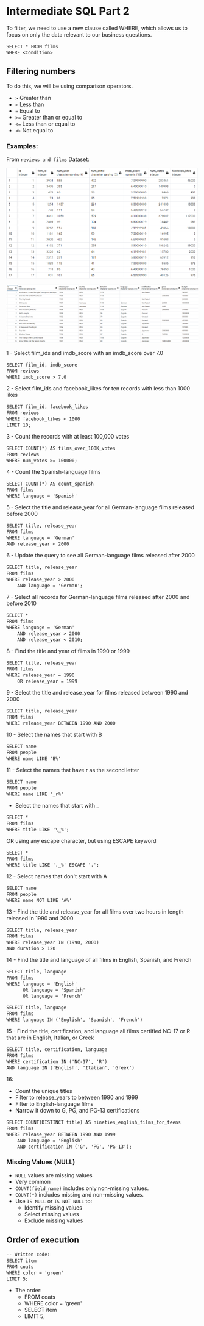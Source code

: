 # Intermediate SQL Part 2

To filter, we need to use a new clause called WHERE, which allows us to focus on only the data relevant to our business questions.

```roomsql
SELECT * FROM films
WHERE <Condition>
```

## Filtering numbers

To do this, we will be using comparison operators.

- ```>```  Greater than
- ```<```  Less than
- ```=```  Equal to
- ```>=``` Greater than or equal to
- ```<=``` Less than or equal to
- ```<>``` Not equal to


### Examples:

From ```reviews and films``` Dataset: 

![img_1.png](img_1.png)

![img_2.png](img_2.png)

1 - Select film_ids and imdb_score with an imdb_score over 7.0

```roomsql
SELECT film_id, imdb_score
FROM reviews
WHERE imdb_score > 7.0
```

2 - Select film_ids and facebook_likes for ten records with less than 1000 likes 

```roomsql
SELECT film_id, facebook_likes
FROM reviews
WHERE facebook_likes < 1000
LIMIT 10;
```

3 - Count the records with at least 100,000 votes

```roomsql
SELECT COUNT(*) AS films_over_100K_votes
FROM reviews
WHERE num_votes >= 100000;
```

4 - Count the Spanish-language films

```roomsql
SELECT COUNT(*) AS count_spanish
FROM films
WHERE language = 'Spanish'
```

5 - Select the title and release_year for all German-language films released before 2000

```roomsql
SELECT title, release_year
FROM films
WHERE language = 'German'
AND release_year < 2000
```

6 - Update the query to see all German-language films released after 2000

```roomsql
SELECT title, release_year
FROM films
WHERE release_year > 2000
	AND language = 'German';
```

7 - Select all records for German-language films released after 2000 and before 2010

```roomsql
SELECT *
FROM films
WHERE language = 'German'
    AND release_year > 2000
	AND release_year < 2010;
```

8 - Find the title and year of films in 1990 or 1999

```roomsql
SELECT title, release_year
FROM films
WHERE release_year = 1990
    OR release_year = 1999
```

9 - Select the title and release_year for films released between 1990 and 2000

```roomsql
SELECT title, release_year
FROM films
WHERE release_year BETWEEN 1990 AND 2000
```

10 - Select the names that start with B

```roomsql
SELECT name
FROM people
WHERE name LIKE 'B%'
```

11 - Select the names that have r as the second letter

```roomsql
SELECT name
FROM people
WHERE name LIKE '_r%'
```

* Select the names that start with _
```roomsql
SELECT *
FROM films
WHERE title LIKE '\_%';
```

OR using any escape character, but using ESCAPE keyword

```roomsql
SELECT *
FROM films
WHERE title LIKE '._%' ESCAPE '.';
```
12 - Select names that don't start with A

```roomsql
SELECT name
FROM people
WHERE name NOT LIKE 'A%'
```

13 - Find the title and release_year for all films over two hours in length released in 1990 and 2000

```roomsql
SELECT title, release_year
FROM films
WHERE release_year IN (1990, 2000) 
AND duration > 120
```

14 - Find the title and language of all films in English, Spanish, and French

```roomsql
SELECT title, language
FROM films
WHERE language = 'English'
      OR language = 'Spanish'
      OR language = 'French'
```

```roomsql
SELECT title, language
FROM films
WHERE language IN ('English', 'Spanish', 'French') 
```

15 - Find the title, certification, and language all films certified NC-17 or R that are in English, Italian, or Greek

```roomsql
SELECT title, certification, language
FROM films
WHERE certification IN ('NC-17', 'R')
AND language IN ('English', 'Italian', 'Greek') 
```

16:  

- Count the unique titles
- Filter to release_years to between 1990 and 1999
- Filter to English-language films
- Narrow it down to G, PG, and PG-13 certifications

```roomsql
SELECT COUNT(DISTINCT title) AS nineties_english_films_for_teens
FROM films
WHERE release_year BETWEEN 1990 AND 1999
	AND language = 'English'
	AND certification IN ('G', 'PG', 'PG-13');
```

### Missing Values (NULL)

- ```NULL``` values are missing values
- Very common
- ```COUNT(field_name)``` includes only non-missing values.
- ```COUNT(*)``` includes missing and non-missing values.
- Use ```IS NULL``` or ```IS NOT NULL``` to:
    * Identify missing values
    * Select missing values
    * Exclude missing values



## Order of execution

```roomsql
-- Written code:
SELECT item
FROM coats
WHERE color = 'green'
LIMIT 5;
```

- The order:
  * FROM coats
  * WHERE color = 'green'
  * SELECT item
  * LIMIT 5;


